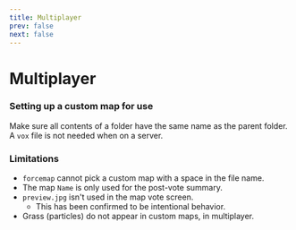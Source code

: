 ```yaml
---
title: Multiplayer
prev: false
next: false
---
```


# Multiplayer

### Setting up a custom map for use
Make sure all contents of a folder have the same name as the parent folder. A `vox` file is not needed when on a server.

### Limitations
* `forcemap` cannot pick a custom map with a space in the file name.
* The map `Name` is only used for the post-vote summary.
* `preview.jpg` isn't used in the map vote screen.
  * This has been confirmed to be intentional behavior.
* Grass (particles) do not appear in custom maps, in multiplayer.